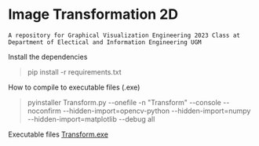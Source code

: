# Image Transformation 2D
`A repository for Graphical Visualization Engineering 2023 Class at Department of Electical and Information Engineering UGM`

Install the dependencies
> pip install -r requirements.txt

How to compile to executable files (.exe)
> pyinstaller Transform.py --onefile -n "Transform" --console --noconfirm --hidden-import=opencv-python --hidden-import=numpy --hidden-import=matplotlib --debug all

Executable files
[Transform.exe](dist/Transform.exe)